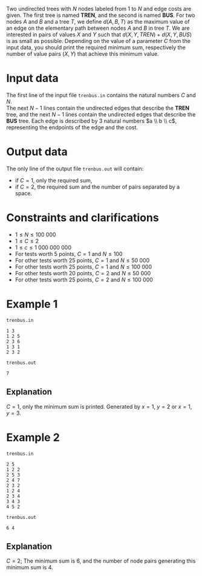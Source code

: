 
Two undirected trees with $N$ nodes labeled from $1$ to $N$ and edge costs are given. The first tree is named **TREN**, and the second is named **BUS**. For two nodes $A$ and $B$ and a tree $T$, we define $d(A, B, T)$ as the maximum value of an edge on the elementary path between nodes $A$ and $B$ in tree $T$. We are interested in pairs of values $X$ and $Y$ such that $d(X, Y, TREN) + d(X, Y, BUS)$ is as small as possible. Depending on the value of a parameter $C$ from the input data, you should print the required minimum sum, respectively the number of value pairs $(X, Y)$ that achieve this minimum value.

# Input data

The first line of the input file `trenbus.in` contains the natural numbers $C$ and $N$.\
The next $N-1$ lines contain the undirected edges that describe the **TREN** tree, and the next $N-1$ lines contain the undirected edges that describe the **BUS** tree. Each edge is described by $3$ natural numbers $a \\ b \\ c$, representing the endpoints of the edge and the cost.

# Output data

The only line of the output file `trenbus.out` will contain:
- if $C=1$, only the required sum,
- if $C=2$, the required sum and the number of pairs separated by a space.

# Constraints and clarifications

* $1 \leq N \leq 100 \ 000$
* $1 \leq C \leq 2$
* $1 \leq c \leq 1 \ 000 \ 000 \ 000$
* For tests worth $5$ points, $C=1$ and $N \leq 100$
* For other tests worth $25$ points, $C=1$ and $N \leq 50 \ 000$
* For other tests worth $25$ points, $C=1$ and $N \leq 100 \ 000$
* For other tests worth $20$ points, $C=2$ and $N \leq 50 \ 000$
* For other tests worth $25$ points, $C=2$ and $N \leq 100 \ 000$

# Example 1

`trenbus.in`
```
1 3
1 2 5
2 3 6
1 3 1
2 3 2
```

`trenbus.out`
```
7
```

## Explanation

$C=1$, only the minimum sum is printed. Generated by $x = 1$, $y = 2$ or $x = 1$, $y = 3$.

# Example 2

`trenbus.in`
```
2 5
1 2 2
2 5 3
2 4 7
2 3 2
1 2 4
2 3 4
3 4 3
4 5 2
```

`trenbus.out`
```
6 4
```

## Explanation

$C=2$; The minimum sum is $6$, and the number of node pairs generating this minimum sum is $4$.
```
